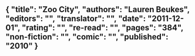 {
 "title": "Zoo City",
 "authors": "Lauren Beukes",
 "editors": "",
 "translator": "",
 "date": "2011-12-01",
 "rating": "",
 "re-read": "",
 "pages": "384",
 "non-fiction": "",
 "comic": "",
 "published": "2010"
}
---


